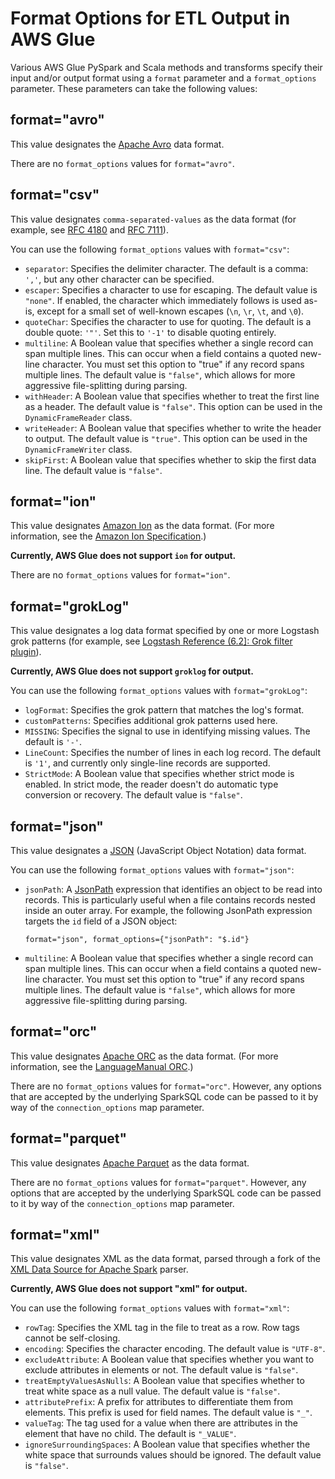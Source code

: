 # Format Options for ETL Output in AWS Glue<a name="aws-glue-programming-etl-format"></a>

Various AWS Glue PySpark and Scala methods and transforms specify their input and/or output format using a `format` parameter and a `format_options` parameter\. These parameters can take the following values:

## format="avro"<a name="aws-glue-programming-etl-format-avro"></a>

This value designates the [Apache Avro](https://avro.apache.org/) data format\.

There are no `format_options` values for `format="avro"`\.

## format="csv"<a name="aws-glue-programming-etl-format-csv"></a>

This value designates `comma-separated-values` as the data format \(for example, see [RFC 4180](https://tools.ietf.org/html/rfc4180) and [RFC 7111](https://tools.ietf.org/html/rfc7111)\)\.

You can use the following `format_options` values with `format="csv"`:
+ `separator`: Specifies the delimiter character\. The default is a comma: `','`, but any other character can be specified\.
+ `escaper`: Specifies a character to use for escaping\. The default value is `"none"`\. If enabled, the character which immediately follows is used as\-is, except for a small set of well\-known escapes \(`\n`, `\r`, `\t`, and `\0`\)\.
+ `quoteChar`: Specifies the character to use for quoting\. The default is a double quote: `'"'`\. Set this to `'-1'` to disable quoting entirely\.
+ `multiline`: A Boolean value that specifies whether a single record can span multiple lines\. This can occur when a field contains a quoted new\-line character\. You must set this option to "true" if any record spans multiple lines\. The default value is `"false"`, which allows for more aggressive file\-splitting during parsing\.
+ `withHeader`: A Boolean value that specifies whether to treat the first line as a header\. The default value is `"false"`\. This option can be used in the `DynamicFrameReader` class\.
+ `writeHeader`: A Boolean value that specifies whether to write the header to output\. The default value is `"true"`\. This option can be used in the `DynamicFrameWriter` class\.
+ `skipFirst`: A Boolean value that specifies whether to skip the first data line\. The default value is `"false"`\.

## format="ion"<a name="aws-glue-programming-etl-format-ion"></a>

This value designates [Amazon Ion](https://amzn.github.io/ion-docs/) as the data format\. \(For more information, see the [Amazon Ion Specification](https://amzn.github.io/ion-docs/spec.html)\.\)

**Currently, AWS Glue does not support `ion` for output\.**

There are no `format_options` values for `format="ion"`\.

## format="grokLog"<a name="aws-glue-programming-etl-format-grokLog"></a>

This value designates a log data format specified by one or more Logstash grok patterns \(for example, see [Logstash Reference \(6\.2\]: Grok filter plugin](https://www.elastic.co/guide/en/logstash/current/plugins-filters-grok.html)\)\.

**Currently, AWS Glue does not support `groklog` for output\.**

You can use the following `format_options` values with `format="grokLog"`:
+ `logFormat`: Specifies the grok pattern that matches the log's format\.
+ `customPatterns`: Specifies additional grok patterns used here\.
+ `MISSING`: Specifies the signal to use in identifying missing values\. The default is `'-'`\.
+ `LineCount`: Specifies the number of lines in each log record\. The default is `'1'`, and currently only single\-line records are supported\.
+ `StrictMode`: A Boolean value that specifies whether strict mode is enabled\. In strict mode, the reader doesn't do automatic type conversion or recovery\. The default value is `"false"`\.

## format="json"<a name="aws-glue-programming-etl-format-json"></a>

This value designates a [JSON](https://www.json.org/) \(JavaScript Object Notation\) data format\.

You can use the following `format_options` values with `format="json"`:
+ `jsonPath`: A [JsonPath](https://github.com/json-path/JsonPath) expression that identifies an object to be read into records\. This is particularly useful when a file contains records nested inside an outer array\. For example, the following JsonPath expression targets the `id` field of a JSON object:

  ```
  format="json", format_options={"jsonPath": "$.id"}
  ```
+ `multiline`: A Boolean value that specifies whether a single record can span multiple lines\. This can occur when a field contains a quoted new\-line character\. You must set this option to "true" if any record spans multiple lines\. The default value is `"false"`, which allows for more aggressive file\-splitting during parsing\.

## format="orc"<a name="aws-glue-programming-etl-format-orc"></a>

This value designates [Apache ORC](https://orc.apache.org/) as the data format\. \(For more information, see the [LanguageManual ORC](https://cwiki.apache.org/confluence/display/Hive/LanguageManual+ORC)\.\)

There are no `format_options` values for `format="orc"`\. However, any options that are accepted by the underlying SparkSQL code can be passed to it by way of the `connection_options` map parameter\.

## format="parquet"<a name="aws-glue-programming-etl-format-parquet"></a>

This value designates [Apache Parquet](https://parquet.apache.org/documentation/latest/) as the data format\.

There are no `format_options` values for `format="parquet"`\. However, any options that are accepted by the underlying SparkSQL code can be passed to it by way of the `connection_options` map parameter\.

## format="xml"<a name="aws-glue-programming-etl-format-xml"></a>

This value designates XML as the data format, parsed through a fork of the [XML Data Source for Apache Spark](https://github.com/databricks/spark-xml) parser\.

**Currently, AWS Glue does not support "xml" for output\.**

You can use the following `format_options` values with `format="xml"`:
+ `rowTag`: Specifies the XML tag in the file to treat as a row\. Row tags cannot be self\-closing\.
+ `encoding`: Specifies the character encoding\. The default value is `"UTF-8"`\.
+ `excludeAttribute`: A Boolean value that specifies whether you want to exclude attributes in elements or not\. The default value is `"false"`\.
+ `treatEmptyValuesAsNulls`: A Boolean value that specifies whether to treat white space as a null value\. The default value is `"false"`\.
+ `attributePrefix`: A prefix for attributes to differentiate them from elements\. This prefix is used for field names\. The default value is `"_"`\.
+ `valueTag`: The tag used for a value when there are attributes in the element that have no child\. The default is `"_VALUE"`\.
+ `ignoreSurroundingSpaces`: A Boolean value that specifies whether the white space that surrounds values should be ignored\. The default value is `"false"`\.